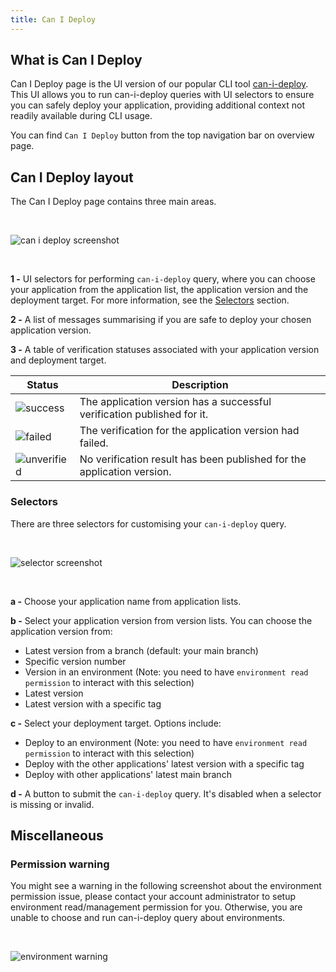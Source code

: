 ```yaml
---
title: Can I Deploy
---
```


## What is Can I Deploy 
Can I Deploy page is the UI version of our popular CLI tool [can-i-deploy](https://docs.pact.io/pact_broker/can_i_deploy). This UI allows you to run can-i-deploy queries with UI selectors to ensure you can safely deploy your application, providing additional context not readily available during CLI usage.

You can find `Can I Deploy` button from the top navigation bar on overview page.

## Can I Deploy layout

The Can I Deploy page contains three main areas.

&nbsp;

![can i deploy screenshot](/ui/cid.png)

&nbsp;

**1 -**
UI selectors for performing `can-i-deploy` query, where you can choose your application from the application list, the application version and the deployment target. For more information, see the [Selectors](#Selectors) section.

**2 -**
A list of messages summarising if you are safe to deploy your chosen application version. 

**3 -**
A table of verification statuses associated with your application version and deployment target.


<div class="status-table">

| Status                            | Description                                                                                   |
| --------------------------------- | --------------------------------------------------------------------------------------------- |
| ![success](/ui/success.png)       | The application version has a successful verification published for it.                                      |
| ![failed](/ui/failed.png)         | The verification for the application version had failed.                                              |
| ![unverified](/ui/unverified.png) | No verification result has been published for the application version.                                       |

</div>

### Selectors

There are three selectors for customising your `can-i-deploy` query.

&nbsp;

![selector screenshot](/ui/cid-selectors.png)

&nbsp;

**a -**
Choose your application name from application lists.

**b -**
Select your application version from version lists. You can choose the application version from:
- Latest version from a branch (default: your main branch)
- Specific version number
- Version in an environment (Note: you need to have `environment read permission` to interact with this selection)
- Latest version
- Latest version with a specific tag

**c -**
Select your deployment target. Options include:
- Deploy to an environment (Note: you need to have `environment read permission` to interact with this selection)
- Deploy with the other applications' latest version with a specific tag
- Deploy with other applications' latest main branch

**d -**
A button to submit the `can-i-deploy` query. It's disabled when a selector is missing or invalid.

## Miscellaneous

### Permission warning

You might see a warning in the following screenshot about the environment permission issue, please contact your account administrator to setup environment read/management permission for you. Otherwise, you are unable to choose and run can-i-deploy query about environments.

&nbsp;

![environment warning](/ui/cid-warning.png)
